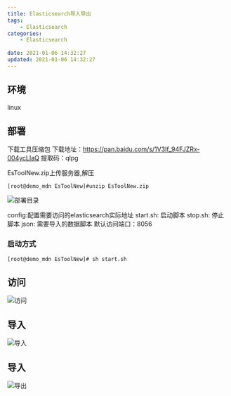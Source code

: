 ```yaml
---
title: Elasticsearch导入导出
tags: 
	- Elasticsearch
categories: 
	- Elasticsearch
	
date: 2021-01-06 14:32:27
updated: 2021-01-06 14:32:27
---
```


## <span id="inline-blue">环境</span>
linux 


## <span id="inline-blue">部署</span>
下载工具压缩包
下载地址：https://pan.baidu.com/s/1V3If_94FJZRx-004ycLIaQ 
提取码：qlpg

EsToolNew.zip上传服务器,解压
```shell
[root@demo_mdn EsToolNew]#unzip EsToolNew.zip
```

![部署目录](/images/elasticsearch/es_20210226_001.png)

config:配置需要访问的elasticsearch实际地址
start.sh: 启动脚本
stop.sh: 停止脚本
json: 需要导入的数据脚本
默认访问端口：8056
### <span id="inline-blue">启动方式</span>
```shell
[root@demo_mdn EsToolNew]# sh start.sh
```
## <span id="inline-blue">访问</span>
![访问](/images/elasticsearch/es_20210226_002.png)

## <span id="inline-blue">导入</span>
![导入](/images/elasticsearch/es_20210226_003.png)

## <span id="inline-blue">导入</span>
![导出](/images/elasticsearch/es_20210226_004.png)


